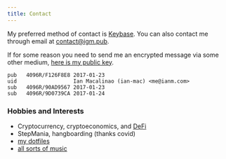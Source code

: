 ```yaml
---
title: Contact
---
```


My preferred method of contact is [Keybase](https://keybase.io/ianm). You can also contact me through email at [contact@igm.pub](mailto:contact@igm.pub).

If for some reason you need to send me an encrypted message via some other medium, [here is my public key](./ianmacalinao.asc).

```
pub   4096R/F126F8E8 2017-01-23
uid                  Ian Macalinao (ian-mac) <me@ianm.com>
sub   4096R/90AD9567 2017-01-23
sub   4096R/9D0739CA 2017-01-24
```

### Hobbies and Interests

- Cryptocurrency, cryptoeconomics, and [DeFi](https://defi.network)
- StepMania, hangboarding (thanks covid)
- [my dotfiles](https://github.com/macalinao/dotfiles)
- [all sorts of music](https://open.spotify.com/user/1230232553?si=5DNDSsmaRiWaS7L8b4j37w)
